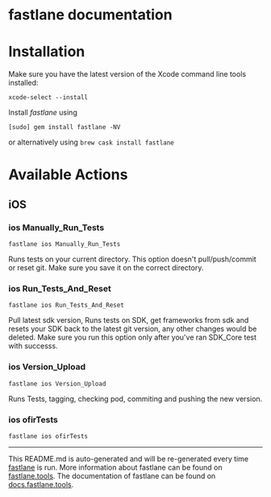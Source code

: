 fastlane documentation
================
# Installation

Make sure you have the latest version of the Xcode command line tools installed:

```
xcode-select --install
```

Install _fastlane_ using
```
[sudo] gem install fastlane -NV
```
or alternatively using `brew cask install fastlane`

# Available Actions
## iOS
### ios Manually_Run_Tests
```
fastlane ios Manually_Run_Tests
```
Runs tests on your current directory. This option doesn't pull/push/commit or reset git. Make sure you save it on the correct directory. 
### ios Run_Tests_And_Reset
```
fastlane ios Run_Tests_And_Reset
```
Pull latest sdk version, Runs tests on SDK, get frameworks from sdk and resets your SDK back to the latest git version, any other changes would be deleted. Make sure you run this option only after you've ran SDK_Core test with successs.
### ios Version_Upload
```
fastlane ios Version_Upload
```
Runs Tests, tagging, checking pod, commiting and pushing the new version.
### ios ofirTests
```
fastlane ios ofirTests
```


----

This README.md is auto-generated and will be re-generated every time [fastlane](https://fastlane.tools) is run.
More information about fastlane can be found on [fastlane.tools](https://fastlane.tools).
The documentation of fastlane can be found on [docs.fastlane.tools](https://docs.fastlane.tools).
